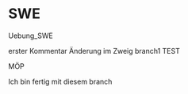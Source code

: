 # SWE
Uebung_SWE


erster Kommentar
Änderung im Zweig branch1 TEST  


MÖP


Ich bin fertig mit diesem branch 

